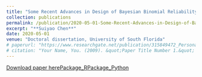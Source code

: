 ```yaml
---
title: "Some Recent Advances in Design of Bayesian Binomial Reliability Demonstration Tests"
collection: publications
permalink: /publication/2020-05-01-Some-Recent-Advances-in-Design-of-Bayesian-Binomial-Reliability-Demonstration-Tests
excerpt: "**Suiyao Chen**"
date: 2020-05-01
venue: "Doctoral dissertation, University of South Florida"
# paperurl: "https://www.researchgate.net/publication/315849472_Personalized_fall_risk_assessment_for_long-term_care_services_improvement"
# citation: "Your Name, You. (2009). &quot;Paper Title Number 1.&quot; <i>Journal 1</i>. 1(1)."
---
```


<!-- @format -->

[Download paper here](https://www.researchgate.net/profile/Suiyao-Chen/publication/340738766_Some_Recent_Advances_in_Design_of_Bayesian_Binomial_Reliability_Demonstration_Tests/links/5e9b0fc64585150839e7c521/Some-Recent-Advances-in-Design-of-Bayesian-Binomial-Reliability-Demonstration-Tests.pdf)[Package_R](https://github.com/ericchen12377/OptimalRDT_R)[Package_Python](https://github.com/ericchen12377/OptimalRDT_Python)
